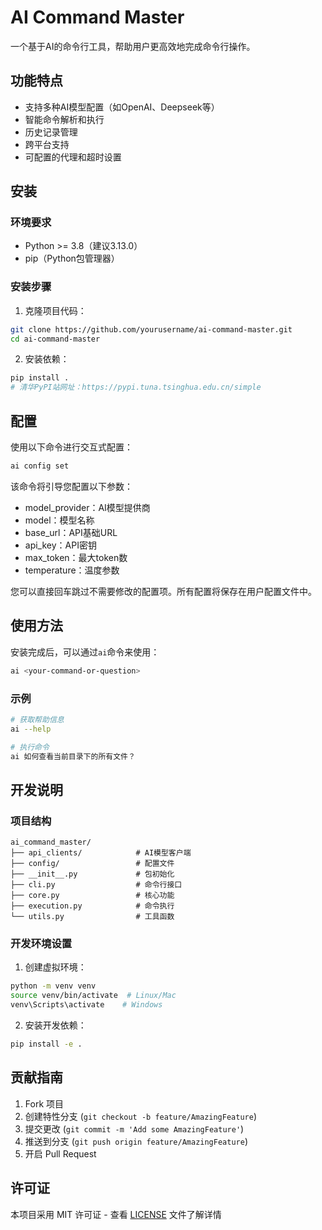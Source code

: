 # AI Command Master

一个基于AI的命令行工具，帮助用户更高效地完成命令行操作。

## 功能特点

- 支持多种AI模型配置（如OpenAI、Deepseek等）
- 智能命令解析和执行
- 历史记录管理
- 跨平台支持
- 可配置的代理和超时设置

## 安装

### 环境要求

- Python >= 3.8（建议3.13.0）
- pip（Python包管理器）

### 安装步骤

1. 克隆项目代码：
```bash
git clone https://github.com/yourusername/ai-command-master.git
cd ai-command-master
```

2. 安装依赖：
```bash
pip install .
# 清华PyPI站网址：https://pypi.tuna.tsinghua.edu.cn/simple
```

## 配置

使用以下命令进行交互式配置：

```bash
ai config set
```

该命令将引导您配置以下参数：
- model_provider：AI模型提供商
- model：模型名称
- base_url：API基础URL
- api_key：API密钥
- max_token：最大token数
- temperature：温度参数

您可以直接回车跳过不需要修改的配置项。所有配置将保存在用户配置文件中。

## 使用方法

安装完成后，可以通过`ai`命令来使用：

```bash
ai <your-command-or-question>
```

### 示例

```bash
# 获取帮助信息
ai --help

# 执行命令
ai 如何查看当前目录下的所有文件？
```

## 开发说明

### 项目结构

```
ai_command_master/
├── api_clients/            # AI模型客户端
├── config/                 # 配置文件
├── __init__.py             # 包初始化
├── cli.py                  # 命令行接口
├── core.py                 # 核心功能
├── execution.py            # 命令执行
└── utils.py                # 工具函数
```

### 开发环境设置

1. 创建虚拟环境：
```bash
python -m venv venv
source venv/bin/activate  # Linux/Mac
venv\Scripts\activate    # Windows
```

2. 安装开发依赖：
```bash
pip install -e .
```

## 贡献指南

1. Fork 项目
2. 创建特性分支 (`git checkout -b feature/AmazingFeature`)
3. 提交更改 (`git commit -m 'Add some AmazingFeature'`)
4. 推送到分支 (`git push origin feature/AmazingFeature`)
5. 开启 Pull Request

## 许可证

本项目采用 MIT 许可证 - 查看 [LICENSE](LICENSE) 文件了解详情